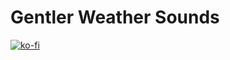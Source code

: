 # Gentler Weather Sounds

[![ko-fi](https://ko-fi.com/img/githubbutton_sm.svg)](https://ko-fi.com/P5P613RFGD)
